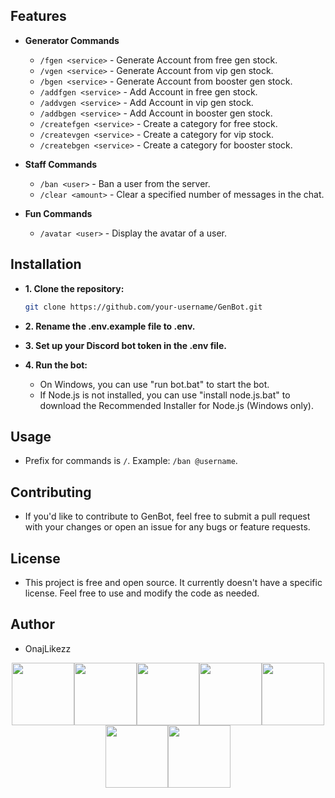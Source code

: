 ## Features

- **Generator Commands**
  - `/fgen <service>` - Generate Account from free gen stock.
  - `/vgen <service>` - Generate Account from vip gen stock.
  - `/bgen <service>` - Generate Account from booster gen stock.
  - `/addfgen <service>` - Add Account in free gen stock.
  - `/addvgen <service>` - Add Account in vip gen stock.
  - `/addbgen <service>` - Add Account in booster gen stock.
  - `/createfgen <service>` - Create a category for free stock.
  - `/createvgen <service>` - Create a category for vip stock.
  - `/createbgen <service>` - Create a category for booster stock.

- **Staff Commands**
  - `/ban <user>` - Ban a user from the server.
  - `/clear <amount>` - Clear a specified number of messages in the chat.

- **Fun Commands**
  - `/avatar <user>` - Display the avatar of a user.


## Installation

- **1. Clone the repository:**

   ```bash
   git clone https://github.com/your-username/GenBot.git
   
- **2. Rename the .env.example file to .env.**
- **3. Set up your Discord bot token in the .env file.**
- **4. Run the bot:**
  - On Windows, you can use "run bot.bat" to start the bot.
  - If Node.js is not installed, you can use "install node.js.bat" to download the Recommended Installer for Node.js (Windows only).

## Usage
 - Prefix for commands is `/`. Example: `/ban @username`.

## Contributing
 - If you'd like to contribute to GenBot, feel free to submit a pull request with your changes or open an issue for any bugs or feature requests.

## License
 - This project is free and open source. It currently doesn't have a specific license. Feel free to use and modify the code as needed.

## Author
 - OnajLikezz

<p align="center">
  <img src="https://media3.giphy.com/media/ln7z2eWriiQAllfVcn/200w.webp" width="100"><img src="https://i.giphy.com/media/LMt9638dO8dftAjtco/200.webp" width="100"><img src="https://i.giphy.com/media/eNAsjO55tPbgaor7ma/200w.webp" width="100"><img src="https://i.giphy.com/media/VgGthkhUvGgOit7Y9i/200.webp" width="100"><img src="https://media3.giphy.com/media/kdFc8fubgS31b8DsVu/giphy.webp" width="100"><img src="https://i.giphy.com/media/KzJkzjggfGN5Py6nkT/200.webp" width="100"><img src="https://i.giphy.com/media/IdyAQJVN2kVPNUrojM/200.webp" width="100">
</p> 
